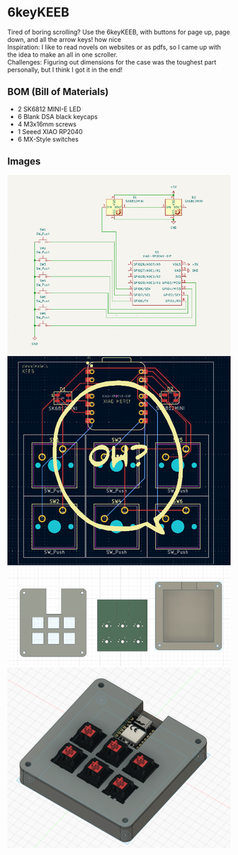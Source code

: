 # 6keyKEEB

Tired of boring scrolling? Use the 6keyKEEB, with buttons for page up, page down, and all the arrow keys! how nice  
Inspiration: I like to read novels on websites or as pdfs, so I came up with the idea to make an all in one scroller.  
Challenges: Figuring out dimensions for the case was the toughest part personally, but I think I got it in the end!  

## BOM (Bill of Materials)

- 2 SK6812 MINI-E LED
- 6 Blank DSA black keycaps
- 4 M3x16mm screws
- 1 Seeed XIAO RP2040
- 6 MX-Style switches

## Images
![Schematic](assets/schematic.png)  
![PCB](assets/pcb.png)  
![Overall](assets/overall.png)  
![Fitted together](assets/fittogether.png)  

